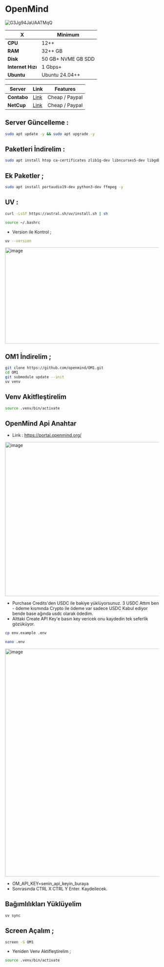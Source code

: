 # OpenMind

![G3Jg94JaUAATMqQ](https://github.com/user-attachments/assets/581c2d46-d082-45b8-a623-777ea4dcc433)

| X        | Minimum              |
|------------------|----------------------------|
| **CPU**          | 12++ |
| **RAM**          | 32++ GB                    |
| **Disk**      | 50 GB+ NVME GB SDD                   |
| **Internet Hızı**      | 1 Gbps+  |
| **Ubuntu**      | Ubuntu 24.04++  |


| Server         | Link              | Features |
|------------------|----------------------------|----------------------------|
| **Contabo**          | [Link](https://www.dpbolvw.net/click-101330552-12454592)                     | Cheap / Paypal  |
| **NetCup**          | [Link](https://www.netcup.com/en/?ref=261820) | Cheap / Paypal |


## Server Güncelleme : 

```bash
sudo apt update -y && sudo apt upgrade -y
```
## Paketleri İndirelim :

```bash
sudo apt install htop ca-certificates zlib1g-dev libncurses5-dev libgdbm-dev libnss3-dev tmux iptables curl nvme-cli git wget make jq libleveldb-dev build-essential pkg-config ncdu tar clang bsdmainutils lsb-release libssl-dev libreadline-dev libffi-dev jq gcc screen file unzip lz4 -y
```

## Ek Paketler ; 

```bash
sudo apt install portaudio19-dev python3-dev ffmpeg -y
```

## UV : 
```bash
curl -LsSf https://astral.sh/uv/install.sh | sh
```
```bash
source ~/.bashrc
```

- Version ile Kontrol ; 
```bash
uv --version
```

<img width="657" height="314" alt="image" src="https://github.com/user-attachments/assets/404a55b9-b380-4ded-adc9-72f8d7551d87" />

## OM1 İndirelim ; 
```bash
git clone https://github.com/openmind/OM1.git
cd OM1
git submodule update --init
uv venv
```

## Venv Akitfleştirelim
```bash
source .venv/bin/activate
```

## OpenMind Api Anahtar

- Link : https://portal.openmind.org/

<img width="1825" height="503" alt="image" src="https://github.com/user-attachments/assets/68b53528-71d5-47ff-b98e-8ef1099e2b89" />

- Purchase Credits'den USDC ile bakiye yüklüyorsunuz. 3 USDC Attım ben - ödeme kısmında Crypto ile ödeme var sadece USDC Kabul ediyor bende base ağında usdc olarak ödedim.
- Alttaki Create API Key'e basın key vericek onu kaydedin tek seferlik gözüküyor.
```bash
cp env.example .env
```

```bash
nano .env
```

<img width="1283" height="744" alt="image" src="https://github.com/user-attachments/assets/12d37aa7-6a58-4c2e-b64d-95952b4f4df3" />

- OM_API_KEY=senin_api_keyin_buraya
- Sonrasında CTRL X CTRL Y Enter.  Kaydeilecek.

## Bağımlılıkları Yüklüyelim 
```bash
uv sync
```

## Screen Açalım ; 

```bash
screen -S OM1
```

- Yeniden Venv Aktifleştirelim ; 

```bash
source .venv/bin/activate
```
